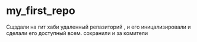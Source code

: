 # my_first_repo
 Сщздали на гит хаби удаленный репазиторий , и его иницализировали и сделали его доступный всем. сохранили и за комители
 

